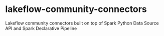 # lakeflow-community-connectors
Lakeflow community connectors built on top of Spark Python Data Source API and Spark Declarative Pipeline
